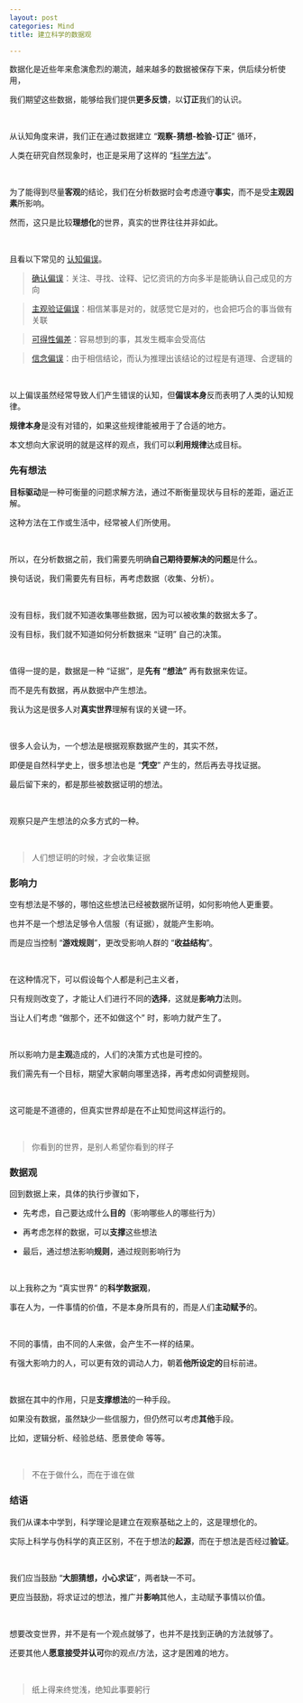 ```yaml
---
layout: post
categories: Mind
title: 建立科学的数据观

---
```


数据化是近些年来愈演愈烈的潮流，越来越多的数据被保存下来，供后续分析使用，

我们期望这些数据，能够给我们提供**更多反馈**，以**订正**我们的认识。

<br/>

从认知角度来讲，我们正在通过数据建立 “**观察-猜想-检验-订正**” 循环，

人类在研究自然现象时，也正是采用了这样的 “[科学方法](https://zh.wikipedia.org/zh/%E7%A7%91%E5%AD%A6%E6%96%B9%E6%B3%95)”。

<br/>

为了能得到尽量**客观**的结论，我们在分析数据时会考虑遵守**事实**，而不是受**主观因素**所影响。

然而，这只是比较**理想化**的世界，真实的世界往往并非如此。

<br/>

且看以下常见的 [认知偏误](https://zh.wikipedia.org/zh-hans/%E8%AA%8D%E7%9F%A5%E5%81%8F%E8%AA%A4%E5%88%97%E8%A1%A8)。

> [确认偏误](https://zh.wikipedia.org/zh-hans/%E7%A2%BA%E8%AA%8D%E5%81%8F%E8%AA%A4)：关注、寻找、诠释、记忆资讯的方向多半是能确认自己成见的方向

> [主观验证偏误](https://zh.wikipedia.org/zh-hans/%E4%B8%BB%E8%A7%82%E9%AA%8C%E8%AF%81)：相信某事是对的，就感觉它是对的，也会把巧合的事当做有关联

> [可得性偏差](https://zh.wikipedia.org/zh-hans/%E5%8F%AF%E5%BE%97%E6%80%A7%E6%8D%B7%E6%80%9D%E6%B3%95)：容易想到的事，其发生概率会受高估

> [信念偏误](https://zh.wikipedia.org/zh-hans/%E4%BF%A1%E5%BF%B5%E5%81%8F%E8%AA%A4)：由于相信结论，而认为推理出该结论的过程是有道理、合逻辑的

<br/>

以上偏误虽然经常导致人们产生错误的认知，但**偏误本身**反而表明了人类的认知规律。

**规律本身**是没有对错的，如果这些规律能被用于了合适的地方。

本文想向大家说明的就是这样的观点，我们可以**利用规律**达成目标。

### 先有想法

**目标驱动**是一种可衡量的问题求解方法，通过不断衡量现状与目标的差距，逼近正解。

这种方法在工作或生活中，经常被人们所使用。

<br/>

所以，在分析数据之前，我们需要先明确**自己期待要解决的问题**是什么。

换句话说，我们需要先有目标，再考虑数据（收集、分析）。

<br/>

没有目标，我们就不知道收集哪些数据，因为可以被收集的数据太多了。

没有目标，我们就不知道如何分析数据来 “证明” 自己的决策。

<br/>

值得一提的是，数据是一种 “证据”，是**先有 “想法”** 再有数据来佐证。

而不是先有数据，再从数据中产生想法。

我认为这是很多人对**真实世界**理解有误的关键一环。

<br/>

很多人会认为，一个想法是根据观察数据产生的，其实不然，

即便是自然科学史上，很多想法也是 “**凭空**” 产生的，然后再去寻找证据。

最后留下来的，都是那些被数据证明的想法。

<br/>

观察只是产生想法的众多方式的一种。

<br/>

> 人们想证明的时候，才会收集证据

### 影响力

空有想法是不够的，哪怕这些想法已经被数据所证明，如何影响他人更重要。

也并不是一个想法足够令人信服（有证据），就能产生影响。

而是应当控制 “**游戏规则**”，更改受影响人群的 “**收益结构**”。

<br/>

在这种情况下，可以假设每个人都是利己主义者，

只有规则改变了，才能让人们进行不同的**选择**，这就是**影响力**法则。

当让人们考虑 “做那个，还不如做这个” 时，影响力就产生了。

<br/>

所以影响力是**主观**造成的，人们的决策方式也是可控的。

我们需先有一个目标，期望大家朝向哪里选择，再考虑如何调整规则。

<br/>

这可能是不道德的，但真实世界却是在不止知觉间这样运行的。

<br/>

> 你看到的世界，是别人希望你看到的样子

### 数据观

回到数据上来，具体的执行步骤如下，

- 先考虑，自己要达成什么**目的**（影响哪些人的哪些行为）

- 再考虑怎样的数据，可以**支撑**这些想法

- 最后，通过想法影响**规则**，通过规则影响行为

<br/>

以上我称之为 “真实世界” 的**科学数据观**，

事在人为，一件事情的价值，不是本身所具有的，而是人们**主动赋予**的。

<br/>

不同的事情，由不同的人来做，会产生不一样的结果。

有强大影响力的人，可以更有效的调动人力，朝着**他所设定的**目标前进。

<br/>

数据在其中的作用，只是**支撑想法**的一种手段。

如果没有数据，虽然缺少一些信服力，但仍然可以考虑**其他**手段。

比如，逻辑分析、经验总结、愿景使命 等等。

<br/>

> 不在于做什么，而在于谁在做

### 结语

我们从课本中学到，科学理论是建立在观察基础之上的，这是理想化的。

实际上科学与伪科学的真正区别，不在于想法的**起源**，而在于想法是否经过**验证**。

<br/>

我们应当鼓励 “**大胆猜想，小心求证**”，两者缺一不可。

更应当鼓励，将求证过的想法，推广并**影响**其他人，主动赋予事情以价值。

<br/>

想要改变世界，并不是有一个观点就够了，也并不是找到正确的方法就够了。

还要其他人**愿意接受并认可**你的观点/方法，这才是困难的地方。

<br/>

> 纸上得来终觉浅，绝知此事要躬行
